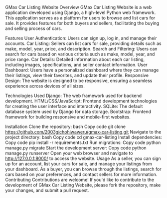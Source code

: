GMax Car Listing Website
Overview
GMax Car Listing Website is a web application developed using Django, a high-level Python web framework. This application serves as a platform for users to browse and list cars for sale. It provides features for both buyers and sellers, facilitating the buying and selling process of cars.

Features
User Authentication: Users can sign up, log in, and manage their accounts.
Car Listing: Sellers can list cars for sale, providing details such as make, model, year, price, and description.
Search and Filtering: Users can search for cars based on various criteria such as make, model, year, and price range.
Car Details: Detailed information about each car listing, including images, specifications, and seller contact information.
User Dashboard: Users have a personalized dashboard where they can manage their listings, view their favorites, and update their profile.
Responsive Design: The website is designed to be responsive, ensuring a seamless experience across devices of all sizes.

Technologies Used
Django: The web framework used for backend development.
HTML/CSS/JavaScript: Frontend development technologies for creating the user interface and interactivity.
SQLite: The default database system used by Django for data storage.
Bootstrap: Frontend framework for building responsive and mobile-first websites.

Installation
Clone the repository:
bash
Copy code
git clone https://github.com/2003gichohiwaweru/gmax-car-listing.git
Navigate to the project directory:
bash
Copy code
cd gmax-car-listing
Install dependencies:
Copy code
pip install -r requirements.txt
Run migrations:
Copy code
python manage.py migrate
Start the development server:
Copy code
python manage.py runserver
Open your web browser and navigate to http://127.0.0.1:8000/ to access the website.
Usage
As a seller, you can sign up for an account, list your cars for sale, and manage your listings from your dashboard.
As a buyer, you can browse through the listings, search for cars based on your preferences, and contact sellers for more information.
Contributing
Contributions are welcome! If you'd like to contribute to the development of GMax Car Listing Website, please fork the repository, make your changes, and submit a pull request.
